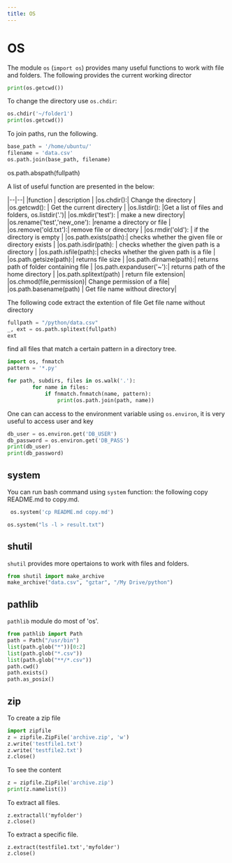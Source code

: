 ```yaml
---
title: OS
---
```

# OS
The module `os`  (`import os`) provides many useful functions to work with file and folders. The following provides the current working director

```python 
print(os.getcwd())
```

To change the directory use `os.chdir`: 

```python 
os.chdir('~/folder1')
print(os.getcwd())
```

To join paths, run the following. 
```python
base_path = '/home/ubuntu/'
filename = 'data.csv'
os.path.join(base_path, filename)
```

os.path.abspath(fullpath)

A list of useful function are presented in the below:  

|--|--|
|function | description |
|os.chdir():| Change the directory |
|os.getcwd(): | Get the current directery |
|os.listdir(): |Get a list of files and folders, os.listdir('.')|
|os.mkdir('test'): | make a new directory|
|os.rename('test','new_one'): |rename a directory  or file |
|os.remove('old.txt'):| remove file or directory |
|os.rmdir('old'): | if the directory is empty |
|os.path.exists(path):|	checks whether the given file or directory exists |
|os.path.isdir(path): |	checks whether the given path is a directory |
|os.path.isfile(path):|	checks whether the given path is a file |
|os.path.getsize(path):|	returns file size |
|os.path.dirname(path):|	returns path of folder containing file |
|os.path.expanduser('~'):|	returns path of the home directory |
|os.path.splitext(path) | return file extension|
|os.chmod(file,permission)| Change permission of a file|
|os.path.basename(path) |  Get file name without directory| 

The following code extract the extention of file Get file name without directory
```python 
fullpath = "/python/data.csv"
_, ext = os.path.splitext(fullpath)
ext
```

find all files that match a certain pattern in a directory tree.

``` python
import os, fnmatch
pattern = '*.py'

for path, subdirs, files in os.walk('.'):
        for name in files:
            if fnmatch.fnmatch(name, pattern):
                print(os.path.join(path, name))

```

One can can access to the environment variable using  `os.environ`, it is very useful to access user and key 
```python 
db_user = os.environ.get('DB_USER')
db_password = os.environ.get('DB_PASS')
print(db_user)
print(db_password)
```

## system
You can run bash command using `system` function: the following copy
README.md to copy.md. 
```python
 os.system('cp README.md copy.md')
```

```python
os.system("ls -l > result.txt")
```

## shutil
`shutil` provides more opertaions to work with files and folders. 
```python
from shutil import make_archive
make_archive("data.csv", "gztar", "/My Drive/python")
```

## pathlib
`pathlib` module do most of  'os'. 

```python
from pathlib import Path
path = Path("/usr/bin")
list(path.glob("*"))[0:2]
list(path.glob("*.csv"))
list(path.glob("**/*.csv"))
path.cwd()
path.exists()
path.as_posix()
```

## zip
To create a zip file
```py
import zipfile
z = zipfile.ZipFile('archive.zip', 'w')
z.write('testfile1.txt')
z.write('testfile2.txt')
z.close()
```

To see the content 
```py
z = zipfile.ZipFile('archive.zip')
print(z.namelist())
```

To extract all files. 
```
z.extractall('myfolder')
z.close()
```

To extract a specific file. 
```
z.extract(testfile1.txt','myfolder')
z.close()
```

